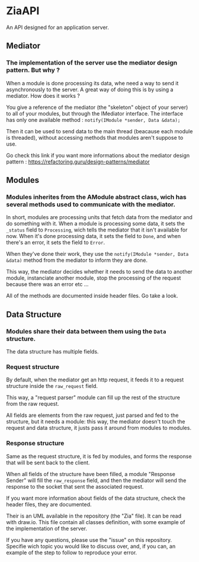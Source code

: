 # ZiaAPI
An API designed for an application server.

## Mediator

### The implementation of the server use the mediator design pattern. But why ?

When a module is done processing its data, whe need a way to send it asynchronously to the server.
A great way of doing this is by using a mediator. How does it works ?

You give a reference of the mediator (the "skeleton" object of your server) to all of your modules, but through the IMediator interface.
The interface has only one available method :
```notify(IModule *sender, Data &data);```

Then it can be used to send data to the main thread (beacause each module is threaded), without accessing methods that modules aren't suppose to use.

Go check this link if you want more informations about the mediator design pattern : https://refactoring.guru/design-patterns/mediator

## Modules

### Modules inherites from the AModule abstract class, wich has several methods used to communicate with the mediator.

In short, modules are processing units that fetch data from the mediator and do something with it. When a module is processing some data, it sets the ```_status``` field to ```Processing```, wich tells the mediator that it isn't available for now.
When it's done processing data, it sets the field to ```Done```, and when there's an error, it sets the field to ```Error```.

When they've done their work, they use the ```notify(IModule *sender, Data &data)``` method from the mediator to inform they are done.

This way, the mediator decides whether it needs to send the data to another module, instanciate another module, stop the processing of the request because there was an error etc ...

All of the methods are documented inside header files. Go take a look.

## Data Structure

### Modules share their data between them using the ```Data``` structure.

The data structure has multiple fields.

### Request structure

By default, when the mediator get an http request, it feeds it to a request structure inside the ```raw_request``` field.

This way, a "request parser" module can fill up the rest of the structure from the raw request.

All fields are elements from the raw request, just parsed and fed to the structure, but it needs a module: this way, the mediator doesn't touch the request and data structure, it justs pass it around from modules to modules.

### Response structure

Same as the request structure, it is fed by modules, and forms the response that will be sent back to the client.

When all fields of the structure have been filled, a module "Response Sender" will fill the ```raw_response``` field, and then the mediator will send the response to the socket that sent the associated request.

If you want more information about fields of the data structure, check the header files, they are documented.

Their is an UML available in the repository (the "Zia" file). It can be read with draw.io.
This file contain all classes definition, with some example of the implementation of the server.

If you have any questions, please use the "issue" on this repository. Specifie wich topic you would like to discuss over, and, if you can, an example of the step to follow to reproduce your error.

